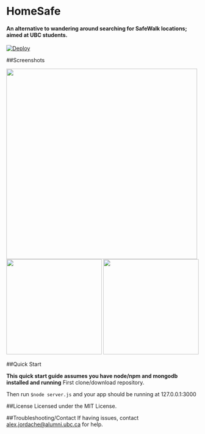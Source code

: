 # HomeSafe

#### An alternative to wandering around searching for SafeWalk locations; aimed at UBC students.

[![Deploy](https://www.herokucdn.com/deploy/button.svg)](https://heroku.com/deploy)

##Screenshots

<img width="500px" src="https://raw.githubusercontent.com/whitef0x0/HomeSafe/master/design/screenshots/screenshot_desktop.png">
<img width="250px" src="https://raw.githubusercontent.com/whitef0x0/HomeSafe/master/design/screenshots/screenshot_mobile1.png">
<img width="250px" src="https://raw.githubusercontent.com/whitef0x0/HomeSafe/master/design/screenshots/screenshot_mobile2.png">

##Quick Start

**This quick start guide assumes you have node/npm and mongodb installed and running**
First clone/download repository.

Then run ```$node server.js``` and your app should be running at 127.0.0.1:3000

##License
Licensed under the MIT License.

##Troubleshooting/Contact
If having issues, contact alex.jordache@alumni.ubc.ca for help.


